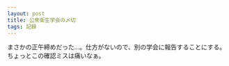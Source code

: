 ```yaml
---
layout: post
title: 公衆衛生学会の〆切
tags: 記録
---
```


まさかの正午締めだった…。仕方がないので、別の学会に報告することにする。ちょっとこの確認ミスは痛いなぁ。
